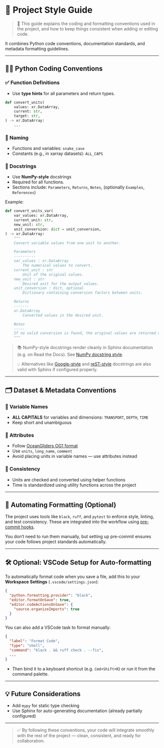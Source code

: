 # 🎨 Project Style Guide

> 🎨 This guide explains the coding and formatting conventions used in the project, and how to keep things consistent when adding or editing code.

It combines Python code conventions, documentation standards, and metadata formatting guidelines.

---

## 🧑‍💻 Python Coding Conventions

### ✅ Function Definitions
- Use **type hints** for all parameters and return types.
```python
def convert_units(
    values: xr.DataArray,
    current: str,
    target: str,
) -> xr.DataArray:
    ...
```

### 🐍 Naming
- Functions and variables: `snake_case`
- Constants (e.g., in xarray datasets): `ALL_CAPS`

### 📝 Docstrings
- Use **NumPy-style** docstrings
- Required for all functions.
- Sections include: `Parameters`, `Returns`, `Notes`, (optionally `Examples`, `References`)

Example:
```python
def convert_units_var(
    var_values: xr.DataArray,
    current_unit: str,
    new_unit: str,
    unit_conversion: dict = unit_conversion,
) -> xr.DataArray:
    """
    Convert variable values from one unit to another.

    Parameters
    ----------
    var_values : xr.DataArray
        The numerical values to convert.
    current_unit : str
        Unit of the original values.
    new_unit : str
        Desired unit for the output values.
    unit_conversion : dict, optional
        Dictionary containing conversion factors between units.

    Returns
    -------
    xr.DataArray
        Converted values in the desired unit.

    Notes
    -----
    If no valid conversion is found, the original values are returned unchanged.
    """
```

> 📚 NumPy-style docstrings render cleanly in Sphinx documentation (e.g. on Read the Docs). See [NumPy docstring style](https://numpydoc.readthedocs.io/en/latest/format.html).
>
> 💡 Alternatives like [Google-style](https://sphinxcontrib-napoleon.readthedocs.io/en/latest/example_google.html) and [reST-style](https://www.sphinx-doc.org/en/master/usage/restructuredtext/domains.html#info-field-lists) docstrings are also valid with Sphinx if configured properly.

---

## 🗂 Dataset & Metadata Conventions

### 🧬 Variable Names
- **ALL CAPITALS** for variables and dimensions: `TRANSPORT`, `DEPTH`, `TIME`
- Keep short and unambiguous

### 🧾 Attributes
- Follow [OceanGliders OG1 format](https://oceangliderscommunity.github.io/OG-format-user-manual/OG_Format.html)
- Use `units`, `long_name`, `comment`
- Avoid placing units in variable names — use attributes instead

### 📐 Consistency
- Units are checked and converted using helper functions
- Time is standardized using utility functions across the project

---

## 🔁 Automating Formatting (Optional)

The project uses tools like `black`, `ruff`, and `pytest` to enforce style, linting, and test consistency. These are integrated into the workflow using [pre-commit hooks](precommit_guide.md).

You don’t need to run them manually, but setting up pre-commit ensures your code follows project standards automatically.

---

## 🛠 Optional: VSCode Setup for Auto-formatting

To automatically format code when you save a file, add this to your **Workspace Settings** (`.vscode/settings.json`):
```json
{
  "python.formatting.provider": "black",
  "editor.formatOnSave": true,
  "editor.codeActionsOnSave": {
    "source.organizeImports": true
  }
}
```

You can also add a VSCode task to format manually:
```json
{
  "label": "Format Code",
  "type": "shell",
  "command": "black . && ruff check . --fix",
  ...
}
```
- Then bind it to a keyboard shortcut (e.g. `Cmd+Shift+R`) or run it from the command palette.

---

## 💡 Future Considerations

- Add `mypy` for static type checking
- Use Sphinx for auto-generating documentation (already partially configured)

---

> ✅ By following these conventions, your code will integrate smoothly with the rest of the project — clean, consistent, and ready for collaboration.

